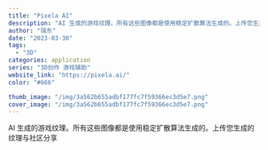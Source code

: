 ```yaml
---
title: "Pixela AI"
description: "AI 生成的游戏纹理。所有这些图像都是使用稳定扩散算法生成的。上传您生成的纹理与社区分享"
author: "瑞东"
date: "2023-03-30"
tags:
  - "3D"
categories: application
series: "3D创作 游戏辅助"
website_link: "https://pixela.ai/"
color: "#666"

thumb_image: "/img/3a562b655adbf177fc7f59366ec3d5e7.png"
cover_image: "/img/3a562b655adbf177fc7f59366ec3d5e7.png"
---
```


AI 生成的游戏纹理。所有这些图像都是使用稳定扩散算法生成的。上传您生成的纹理与社区分享
